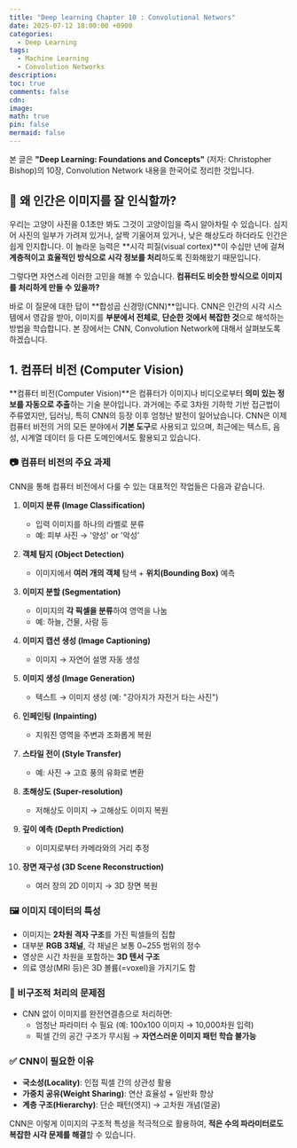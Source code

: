 ```yaml
---
title: "Deep learning Chapter 10 : Convolutional Networs"
date: 2025-07-12 18:00:00 +0900
categories:
  - Deep Learning
tags:
  - Machine Learning
  - Convolution Networks
description: 
toc: true
comments: false
cdn: 
image:
math: true
pin: false
mermaid: false
---
```


본 글은 **"Deep Learning: Foundations and Concepts"** (저자: Christopher Bishop)의 10장, Convolution Network 내용을 한국어로 정리한 것입니다.

## 🧠 왜 인간은 이미지를 잘 인식할까?

우리는 고양이 사진을 0.1초만 봐도 그것이 고양이임을 즉시 알아차릴 수 있습니다. 심지어 사진의 일부가 가려져 있거나, 살짝 기울어져 있거나, 낮은 해상도라 하더라도 인간은 쉽게 인지합니다. 이 놀라운 능력은 **시각 피질(visual cortex)**이 수십만 년에 걸쳐 **계층적이고 효율적인 방식으로 시각 정보를 처리**하도록 진화해왔기 때문입니다.

그렇다면 자연스레 이러한 고민을 해볼 수 있습니다. **컴퓨터도 비슷한 방식으로 이미지를 처리하게 만들 수 있을까?**

바로 이 질문에 대한 답이 **합성곱 신경망(CNN)**입니다. CNN은 인간의 시각 시스템에서 영감을 받아, 이미지를 **부분에서 전체로**, **단순한 것에서 복잡한 것**으로 해석하는 방법을 학습합니다. 본 장에서는 CNN, Convolution Network에 대해서 살펴보도록 하겠습니다.

## 1. 컴퓨터 비전 (Computer Vision)

**컴퓨터 비전(Computer Vision)**은 컴퓨터가 이미지나 비디오로부터 **의미 있는 정보를 자동으로 추출**하는 기술 분야입니다. 과거에는 주로 3차원 기하학 기반 접근법이 주류였지만, 딥러닝, 특히 CNN의 등장 이후 엄청난 발전이 일어났습니다. CNN은 이제 컴퓨터 비전의 거의 모든 분야에서 **기본 도구**로 사용되고 있으며, 최근에는 텍스트, 음성, 시계열 데이터 등 다른 도메인에서도 활용되고 있습니다.

### 📷 컴퓨터 비전의 주요 과제

CNN을 통해 컴퓨터 비전에서 다룰 수 있는 대표적인 작업들은 다음과 같습니다.

1. **이미지 분류 (Image Classification)**
   - 입력 이미지를 하나의 라벨로 분류
   - 예: 피부 사진 → '양성' or '악성'

2. **객체 탐지 (Object Detection)**
   - 이미지에서 **여러 개의 객체** 탐색 + **위치(Bounding Box)** 예측

3. **이미지 분할 (Segmentation)**
   - 이미지의 **각 픽셀을 분류**하여 영역을 나눔
   - 예: 하늘, 건물, 사람 등

4. **이미지 캡션 생성 (Image Captioning)**
   - 이미지 → 자연어 설명 자동 생성

5. **이미지 생성 (Image Generation)**
   - 텍스트 → 이미지 생성 (예: "강아지가 자전거 타는 사진")

6. **인페인팅 (Inpainting)**
   - 지워진 영역을 주변과 조화롭게 복원

7. **스타일 전이 (Style Transfer)**
   - 예: 사진 → 고흐 풍의 유화로 변환

8. **초해상도 (Super-resolution)**
   - 저해상도 이미지 → 고해상도 이미지 복원

9. **깊이 예측 (Depth Prediction)**
   - 이미지로부터 카메라와의 거리 추정

10. **장면 재구성 (3D Scene Reconstruction)**
    - 여러 장의 2D 이미지 → 3D 장면 복원

### 🖼️ 이미지 데이터의 특성

- 이미지는 **2차원 격자 구조**를 가진 픽셀들의 집합
- 대부분 **RGB 3채널**, 각 채널은 보통 0~255 범위의 정수
- 영상은 시간 차원을 포함하는 **3D 텐서 구조**
- 의료 영상(MRI 등)은 3D 볼륨(=voxel)을 가지기도 함

### 🚫 비구조적 처리의 문제점
- CNN 없이 이미지를 완전연결층으로 처리하면:
  - 엄청난 파라미터 수 필요 (예: 100x100 이미지 → 10,000차원 입력)
  - 픽셀 간의 공간 구조가 무시됨 → **자연스러운 이미지 패턴 학습 불가능**

### ✅ CNN이 필요한 이유
- **국소성(Locality)**: 인접 픽셀 간의 상관성 활용
- **가중치 공유(Weight Sharing)**: 연산 효율성 + 일반화 향상
- **계층 구조(Hierarchy)**: 단순 패턴(엣지) → 고차원 개념(얼굴)

CNN은 이렇게 이미지의 구조적 특성을 적극적으로 활용하여, **적은 수의 파라미터로도 복잡한 시각 문제를 해결**할 수 있습니다.
